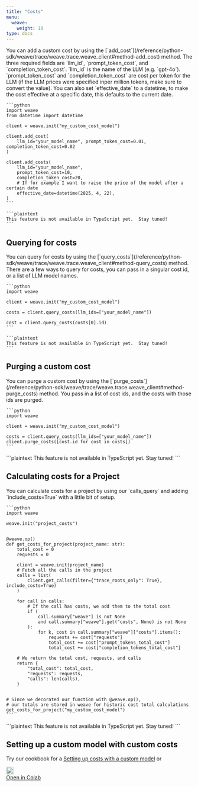 ```yaml
---
title: "Costs"
menu:
  weave:
    weight: 10
type: docs
--- 
```


<Tabs groupId="programming-language" queryString>
  <TabItem value="python" label="Python" default>
    You can add a custom cost by using the [`add_cost`](/reference/python-sdk/weave/trace/weave.trace.weave_client#method-add_cost) method.
    The three required fields are `llm_id`, `prompt_token_cost`, and `completion_token_cost`.
    `llm_id` is the name of the LLM (e.g. `gpt-4o`). `prompt_token_cost` and `completion_token_cost` are cost per token for the LLM (if the LLM prices were specified inper million tokens, make sure to convert the value).
    You can also set `effective_date` to a datetime, to make the cost effective at a specific date, this defaults to the current date.

    ```python
    import weave
    from datetime import datetime

    client = weave.init("my_custom_cost_model")

    client.add_cost(
        llm_id="your_model_name", prompt_token_cost=0.01, completion_token_cost=0.02
    )

    client.add_costs(
        llm_id="your_model_name",
        prompt_token_cost=10,
        completion_token_cost=20,
        # If for example I want to raise the price of the model after a certain date
        effective_date=datetime(2025, 4, 22),
    )
    ```

  </TabItem>
  <TabItem value="typescript" label="TypeScript">

    ```plaintext
    This feature is not available in TypeScript yet.  Stay tuned!
    ```

  </TabItem>
</Tabs>

## Querying for costs

<Tabs groupId="programming-language" queryString>
  <TabItem value="python" label="Python" default>
    You can query for costs by using the [`query_costs`](/reference/python-sdk/weave/trace/weave.trace.weave_client#method-query_costs) method.
    There are a few ways to query for costs, you can pass in a singular cost id, or a list of LLM model names.

    ```python
    import weave

    client = weave.init("my_custom_cost_model")

    costs = client.query_costs(llm_ids=["your_model_name"])

    cost = client.query_costs(costs[0].id)
    ```

  </TabItem>
  <TabItem value="typescript" label="TypeScript">

    ```plaintext
    This feature is not available in TypeScript yet.  Stay tuned!
    ```

  </TabItem>
</Tabs>

## Purging a custom cost

<Tabs groupId="programming-language" queryString>
  <TabItem value="python" label="Python" default>
    You can purge a custom cost by using the [`purge_costs`](/reference/python-sdk/weave/trace/weave.trace.weave_client#method-purge_costs) method. You pass in a list of cost ids, and the costs with those ids are purged.

    ```python
    import weave

    client = weave.init("my_custom_cost_model")

    costs = client.query_costs(llm_ids=["your_model_name"])
    client.purge_costs([cost.id for cost in costs])
    ```

  </TabItem>
  <TabItem value="typescript" label="TypeScript">
    ```plaintext
    This feature is not available in TypeScript yet.  Stay tuned!
    ```
  </TabItem>
</Tabs>

## Calculating costs for a Project

<Tabs groupId="programming-language" queryString>
  <TabItem value="python" label="Python" default>
    You can calculate costs for a project by using our `calls_query` and adding `include_costs=True` with a little bit of setup.

    ```python
    import weave

    weave.init("project_costs")


    @weave.op()
    def get_costs_for_project(project_name: str):
        total_cost = 0
        requests = 0

        client = weave.init(project_name)
        # Fetch all the calls in the project
        calls = list(
            client.get_calls(filter={"trace_roots_only": True}, include_costs=True)
        )

        for call in calls:
            # If the call has costs, we add them to the total cost
            if (
                call.summary["weave"] is not None
                and call.summary["weave"].get("costs", None) is not None
            ):
                for k, cost in call.summary["weave"]["costs"].items():
                    requests += cost["requests"]
                    total_cost += cost["prompt_tokens_total_cost"]
                    total_cost += cost["completion_tokens_total_cost"]

        # We return the total cost, requests, and calls
        return {
            "total_cost": total_cost,
            "requests": requests,
            "calls": len(calls),
        }


    # Since we decorated our function with @weave.op(),
    # our totals are stored in weave for historic cost total calculations
    get_costs_for_project("my_custom_cost_model")
    ```

  </TabItem>
  <TabItem value="typescript" label="TypeScript">
    ```plaintext
    This feature is not available in TypeScript yet.  Stay tuned!
    ```
  </TabItem>
</Tabs>

## Setting up a custom model with custom costs

Try our cookbook for a [Setting up costs with a custom model](/reference/gen_notebooks/custom_model_cost) or <a href="https://colab.research.google.com/github/wandb/weave/blob/master/docs/./notebooks/custom_model_cost.ipynb" target="_blank" rel="noopener noreferrer" class="navbar__item navbar__link button button--secondary button--med margin-right--sm notebook-cta-button"><div><img src="https://upload.wikimedia.org/wikipedia/commons/archive/d/d0/20221103151430%21Google_Colaboratory_SVG_Logo.svg" alt="Open In Colab" height="20px" /><div>Open in Colab</div></div></a>
